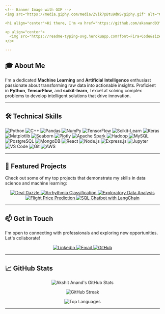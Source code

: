 ```yaml
---
<!-- Banner Image with GIF -->
<img src="https://media.giphy.com/media/ZVik7pBtu9dNS/giphy.gif" alt="Coding GIF" width="100%" />

<h1 align="center">Hi there, I'm <a href="https://github.com/akanand03">Akshit Anand</a>! 👋</h1>

<p align="center">
  <img src="https://readme-typing-svg.herokuapp.com?font=Fira+Code&size=24&duration=4000&pause=500&color=00BFFF&center=true&vCenter=true&width=700&height=55&lines=🚀+Innovating+with+Data+Science;📊+Transforming+Data+into+Insights;💡+Machine+Learning+Enthusiast;🌟+AI-Powered+Solutions;🔍+Data+Analysis+Expert" alt="Typing SVG">
</p>

---
```


## 🎓 About Me

I'm a dedicated **Machine Learning** and **Artificial Intelligence** enthusiast passionate about transforming raw data into actionable insights. Proficient in **Python**, **TensorFlow**, and **scikit-learn**, I excel at solving complex problems to develop intelligent solutions that drive innovation.

---

## 🛠️ Technical Skills

![Python](https://img.shields.io/badge/Python-3776AB?style=flat&logo=python&logoColor=white)
![C++](https://img.shields.io/badge/C++-00599C?style=flat&logo=cplusplus&logoColor=white)
![Pandas](https://img.shields.io/badge/Pandas-150458?style=flat&logo=pandas&logoColor=white)
![NumPy](https://img.shields.io/badge/NumPy-013243?style=flat&logo=numpy&logoColor=white)
![TensorFlow](https://img.shields.io/badge/TensorFlow-FF6F00?style=flat&logo=tensorflow&logoColor=white)
![Scikit-Learn](https://img.shields.io/badge/Scikit--Learn-F7931E?style=flat&logo=scikit-learn&logoColor=white)
![Keras](https://img.shields.io/badge/Keras-D00000?style=flat&logo=keras&logoColor=white)
![Matplotlib](https://img.shields.io/badge/Matplotlib-11557C?style=flat&logo=matplotlib&logoColor=white)
![Seaborn](https://img.shields.io/badge/Seaborn-3776AB?style=flat&logo=seaborn&logoColor=white)
![Plotly](https://img.shields.io/badge/Plotly-3F4F75?style=flat&logo=plotly&logoColor=white)
![Apache Spark](https://img.shields.io/badge/Apache%20Spark-E25A1C?style=flat&logo=apachespark&logoColor=white)
![Hadoop](https://img.shields.io/badge/Hadoop-66CCFF?style=flat&logo=apachehadoop&logoColor=white)
![MySQL](https://img.shields.io/badge/MySQL-4479A1?style=flat&logo=mysql&logoColor=white)
![PostgreSQL](https://img.shields.io/badge/PostgreSQL-336791?style=flat&logo=postgresql&logoColor=white)
![MongoDB](https://img.shields.io/badge/MongoDB-47A248?style=flat&logo=mongodb&logoColor=white)
![React](https://img.shields.io/badge/React-61DAFB?style=flat&logo=react&logoColor=white)
![Node.js](https://img.shields.io/badge/Node.js-339933?style=flat&logo=node.js&logoColor=white)
![Express.js](https://img.shields.io/badge/Express.js-000000?style=flat&logo=express&logoColor=white)
![Jupyter](https://img.shields.io/badge/Jupyter-F37626?style=flat&logo=jupyter&logoColor=white)
![VS Code](https://img.shields.io/badge/VS%20Code-007ACC?style=flat&logo=visualstudiocode&logoColor=white)
![Git](https://img.shields.io/badge/Git-F05032?style=flat&logo=git&logoColor=white)
![AWS](https://img.shields.io/badge/AWS-232F3E?style=flat&logo=amazonaws&logoColor=white)

---

## 🌟 Featured Projects

Check out some of my top projects that demonstrate my skills in data science and machine learning:

<p align="center">
  <a href="https://github.com/akanand03/Deal_Dazzle">
    <img src="https://github-readme-stats.vercel.app/api/pin/?username=akanand03&repo=Deal_Dazzle&title_color=00bfff&text_color=ffffff&icon_color=00bfff&bg_color=1a1b27&hide_border=true" alt="Deal Dazzle"/>
  </a>
  <a href="https://github.com/akanand03/Arrhythmia_Classification">
    <img src="https://github-readme-stats.vercel.app/api/pin/?username=akanand03&repo=Arrhythmia_Classification&title_color=00bfff&text_color=ffffff&icon_color=00bfff&bg_color=1a1b27&hide_border=true" alt="Arrhythmia Classification"/>
  </a>
  <a href="https://github.com/akanand03/EDA">
    <img src="https://github-readme-stats.vercel.app/api/pin/?username=akanand03&repo=EDA&title_color=00bfff&text_color=ffffff&icon_color=00bfff&bg_color=1a1b27&hide_border=true" alt="Exploratory Data Analysis"/>
  </a>
  <a href="https://github.com/akanand03/Flight-price-prediction-">
    <img src="https://github-readme-stats.vercel.app/api/pin/?username=akanand03&repo=Flight-price-prediction-&title_color=00bfff&text_color=ffffff&icon_color=00bfff&bg_color=1a1b27&hide_border=true" alt="Flight Price Prediction"/>
  </a>
  <a href="https://github.com/akanand03/sql-chatbot-langchain">
    <img src="https://github-readme-stats.vercel.app/api/pin/?username=akanand03&repo=sql-chatbot-langchain&title_color=00bfff&text_color=ffffff&icon_color=00bfff&bg_color=1a1b27&hide_border=true" alt="SQL Chatbot with LangChain"/>
  </a>
</p>

---

## 📫 Get in Touch

I'm open to connecting with professionals and exploring new opportunities. Let's collaborate!

<p align="center">
  <a href="https://www.linkedin.com/in/akshit-anand-b2080621a/">
    <img src="https://img.shields.io/badge/LinkedIn-0A66C2?style=for-the-badge&logo=linkedin&logoColor=white" alt="LinkedIn">
  </a>
  <a href="mailto:akshitanand003@gmail.com">
    <img src="https://img.shields.io/badge/Email-D14836?style=for-the-badge&logo=gmail&logoColor=white" alt="Email">
  </a>
  <a href="https://github.com/akanand03">
    <img src="https://img.shields.io/badge/GitHub-100000?style=for-the-badge&logo=github&logoColor=white" alt="GitHub">
  </a>
</p>

---

## 📈 GitHub Stats

<p align="center">
  <img src="https://github-readme-stats.vercel.app/api?username=akanand03&show_icons=true&theme=radical&hide_border=true" alt="Akshit Anand's GitHub Stats">
</p>

<p align="center">
  <img src="https://github-readme-streak-stats.herokuapp.com/?user=akanand03&theme=radical&hide_border=true" alt="GitHub Streak">
</p>

<p align="center">
  <img src="https://github-readme-stats.vercel.app/api/top-langs/?username=akanand03&layout=compact&theme=radical&hide_border=true" alt="Top Languages">
</p>

---

